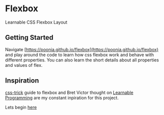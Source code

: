 # Flexbox
Learnable CSS Flexbox Layout

## Getting Started

Navigate [https://poonia.github.io/flexbox](https://poonia.github.io/flexbox) and play around the code to learn how css flexbox work and behave with different properties. You can also learn the short details about all properties and values of flex. 

## Inspiration

[css-trick](https://css-tricks.com/snippets/css/a-guide-to-flexbox/) guide to flexbox and Bret Victor thought on [Learnable Programming](http://worrydream.com/#!/LearnableProgramming) are my constant inpiration for this project.

Lets begin [here](https://poonia.github.io/flexbox) 
